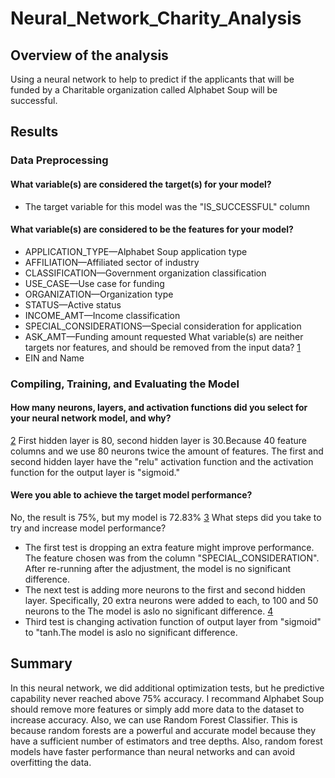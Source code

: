 # Neural_Network_Charity_Analysis
## Overview of the analysis
Using a neural network to help to predict if the applicants that will be funded by a Charitable organization called Alphabet Soup will be successful.
## Results

### Data Preprocessing
#### What variable(s) are considered the target(s) for your model?
- The target variable for this model was the "IS_SUCCESSFUL" column
#### What variable(s) are considered to be the features for your model?
- APPLICATION_TYPE—Alphabet Soup application type
- AFFILIATION—Affiliated sector of industry
- CLASSIFICATION—Government organization classification
-  USE_CASE—Use case for funding
- ORGANIZATION—Organization type
- STATUS—Active status
- INCOME_AMT—Income classification
- SPECIAL_CONSIDERATIONS—Special consideration for application
- ASK_AMT—Funding amount requested
What variable(s) are neither targets nor features, and should be removed from the input data?
[1](1.png)
- EIN and Name
### Compiling, Training, and Evaluating the Model
#### How many neurons, layers, and activation functions did you select for your neural network model, and why?
[2](2.png)
First hidden layer is 80, second hidden layer is 30.Because 40 feature columns and we use 80 neurons twice the amount of features. The first and second hidden layer have the "relu" activation function and the activation function for the output layer is "sigmoid."
#### Were you able to achieve the target model performance?
No, the result is 75%, but my model is 72.83%
[3](3.png) 
What steps did you take to try and increase model performance?
- The first test is dropping an extra feature might improve performance. The feature chosen was from the column "SPECIAL_CONSIDERATION". After re-running  after the adjustment, the model is no significant difference.
- The next test is adding more neurons to the first and second hidden layer. Specifically, 20 extra neurons were added to each, to 100 and 50 neurons to the The model is aslo no significant difference.
[4](4.png) 
- Third test is changing activation function of output layer from "sigmoid" to "tanh.The model is aslo no significant difference.
## Summary
In this neural network, we did additional optimization tests, but he predictive capability never reached above 75% accuracy. I recommand Alphabet Soup should remove more features or simply add more data to the dataset to increase accuracy. Also, we can use Random Forest Classifier. This is because random forests are a powerful and accurate model because they have a sufficient number of estimators and tree depths. Also, random forest models have faster performance than neural networks and can avoid overfitting the data.
